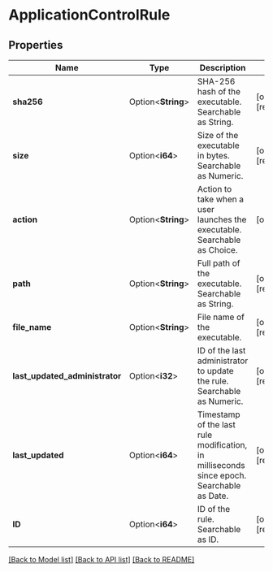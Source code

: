 # ApplicationControlRule

## Properties

Name | Type | Description | Notes
------------ | ------------- | ------------- | -------------
**sha256** | Option<**String**> | SHA-256 hash of the executable. Searchable as String. | [optional][readonly]
**size** | Option<**i64**> | Size of the executable in bytes. Searchable as Numeric. | [optional][readonly]
**action** | Option<**String**> | Action to take when a user launches the executable. Searchable as Choice. | [optional]
**path** | Option<**String**> | Full path of the executable. Searchable as String. | [optional][readonly]
**file_name** | Option<**String**> | File name of the executable. | [optional][readonly]
**last_updated_administrator** | Option<**i32**> | ID of the last administrator to update the rule. Searchable as Numeric. | [optional][readonly]
**last_updated** | Option<**i64**> | Timestamp of the last rule modification, in milliseconds since epoch. Searchable as Date. | [optional][readonly]
**ID** | Option<**i64**> | ID of the rule. Searchable as ID. | [optional][readonly]

[[Back to Model list]](../README.md#documentation-for-models) [[Back to API list]](../README.md#documentation-for-api-endpoints) [[Back to README]](../README.md)


